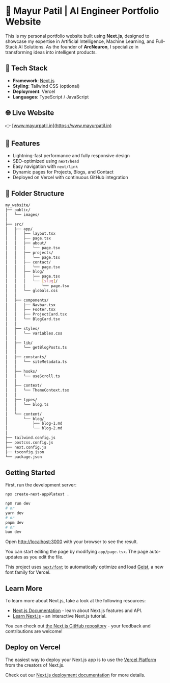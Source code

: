 # 💼 Mayur Patil | AI Engineer Portfolio Website

This is my personal portfolio website built using **Next.js**, designed to showcase my expertise in Artificial Intelligence, Machine Learning, and Full-Stack AI Solutions. As the founder of **ArcNeuron**, I specialize in transforming ideas into intelligent products.

## 🚀 Tech Stack
- **Framework**: [Next.js](https://nextjs.org/)
- **Styling**: Tailwind CSS (optional)
- **Deployment**: Vercel
- **Languages**: TypeScript / JavaScript

## 🌐 Live Website
👉 [www.mayurpatil.in](https://www.mayurpatil.in)

## 📸 Features
- Lightning-fast performance and fully responsive design
- SEO-optimized using `next/head`
- Easy navigation with `next/link`
- Dynamic pages for Projects, Blogs, and Contact
- Deployed on Vercel with continuous GitHub integration

## 📁 Folder Structure

```bash
my_website/
├── public/
│   └── images/
│
├── src/
│   ├── app/
│   │   ├── layout.tsx
│   │   ├── page.tsx
│   │   ├── about/
│   │   │   └── page.tsx
│   │   ├── projects/
│   │   │   └── page.tsx
│   │   ├── contact/
│   │   │   └── page.tsx
│   │   ├── blog/
│   │   │   ├── page.tsx
│   │   │   └── [slug]/
│   │   │       └── page.tsx
│   │   └── globals.css
│   │
│   ├── components/
│   │   ├── Navbar.tsx
│   │   ├── Footer.tsx
│   │   ├── ProjectCard.tsx
│   │   └── BlogCard.tsx
│   │
│   ├── styles/
│   │   └── variables.css
│   │
│   ├── lib/
│   │   └── getBlogPosts.ts
│   │
│   ├── constants/
│   │   └── siteMetadata.ts
│   │
│   ├── hooks/
│   │   └── useScroll.ts
│   │
│   ├── context/
│   │   └── ThemeContext.tsx
│   │
│   ├── types/
│   │   └── blog.ts
│   │
│   └── content/
│       └── blog/
│           ├── blog-1.md
│           └── blog-2.md
│
├── tailwind.config.js
├── postcss.config.js
├── next.config.js
├── tsconfig.json
└── package.json

```


## Getting Started

First, run the development server:

```bash
npx create-next-app@latest .

npm run dev
# or
yarn dev
# or
pnpm dev
# or
bun dev
```

Open [http://localhost:3000](http://localhost:3000) with your browser to see the result.

You can start editing the page by modifying `app/page.tsx`. The page auto-updates as you edit the file.

This project uses [`next/font`](https://nextjs.org/docs/app/building-your-application/optimizing/fonts) to automatically optimize and load [Geist](https://vercel.com/font), a new font family for Vercel.

## Learn More

To learn more about Next.js, take a look at the following resources:

- [Next.js Documentation](https://nextjs.org/docs) - learn about Next.js features and API.
- [Learn Next.js](https://nextjs.org/learn) - an interactive Next.js tutorial.

You can check out [the Next.js GitHub repository](https://github.com/vercel/next.js) - your feedback and contributions are welcome!

## Deploy on Vercel

The easiest way to deploy your Next.js app is to use the [Vercel Platform](https://vercel.com/new?utm_medium=default-template&filter=next.js&utm_source=create-next-app&utm_campaign=create-next-app-readme) from the creators of Next.js.

Check out our [Next.js deployment documentation](https://nextjs.org/docs/app/building-your-application/deploying) for more details.
